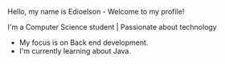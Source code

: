 Hello, my name is Edioelson - Welcome to my profile!

I'm a Computer Science student | Passionate about technology

- My focus is on Back end development.
- I'm currently learning about Java.
